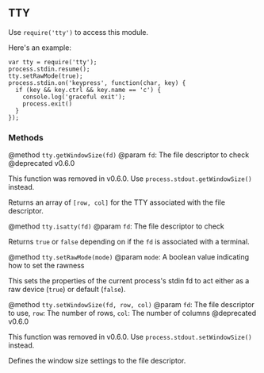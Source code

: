 ## TTY

Use `require('tty')` to access this module.

Here's an example:

    var tty = require('tty');
    process.stdin.resume();
    tty.setRawMode(true);
    process.stdin.on('keypress', function(char, key) {
      if (key && key.ctrl && key.name == 'c') {
        console.log('graceful exit');
        process.exit()
      }
    });


### Methods

@method `tty.getWindowSize(fd)`
@param `fd`: The file descriptor to check
@deprecated v0.6.0

This function was removed in v0.6.0. Use `process.stdout.getWindowSize()` instead.

Returns an array of `[row, col]` for the TTY associated with the file descriptor.

@method `tty.isatty(fd)`
@param `fd`: The file descriptor to check

Returns `true` or `false` depending on if the `fd` is associated with a terminal.

@method `tty.setRawMode(mode)`
@param `mode`: A boolean value indicating how to set the rawness

This sets the properties of the current process's stdin fd to act either as a raw device (`true`) or default (`false`).

@method `tty.setWindowSize(fd, row, col)`
@param `fd`: The file descriptor to use, `row`: The number of rows, `col`: The number of columns
@deprecated v0.6.0

This function was removed in v0.6.0. Use `process.stdout.setWindowSize()` instead.

Defines the window size settings to the file descriptor.
